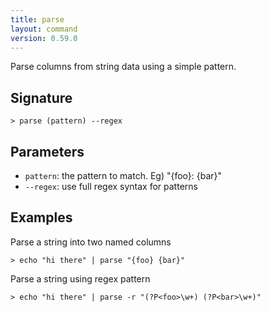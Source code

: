 ```yaml
---
title: parse
layout: command
version: 0.59.0
---
```


Parse columns from string data using a simple pattern.

## Signature

```> parse (pattern) --regex```

## Parameters

 -  `pattern`: the pattern to match. Eg) "{foo}: {bar}"
 -  `--regex`: use full regex syntax for patterns

## Examples

Parse a string into two named columns
```shell
> echo "hi there" | parse "{foo} {bar}"
```

Parse a string using regex pattern
```shell
> echo "hi there" | parse -r "(?P<foo>\w+) (?P<bar>\w+)"
```

